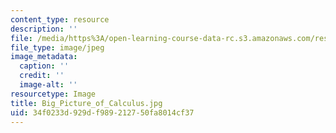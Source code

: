 ```yaml
---
content_type: resource
description: ''
file: /media/https%3A/open-learning-course-data-rc.s3.amazonaws.com/res-18-005-highlights-of-calculus-spring-2010/34f0233d929df989212750fa8014cf37_Big_Picture_of_Calculus.jpg
file_type: image/jpeg
image_metadata:
  caption: ''
  credit: ''
  image-alt: ''
resourcetype: Image
title: Big_Picture_of_Calculus.jpg
uid: 34f0233d-929d-f989-2127-50fa8014cf37
---
```

